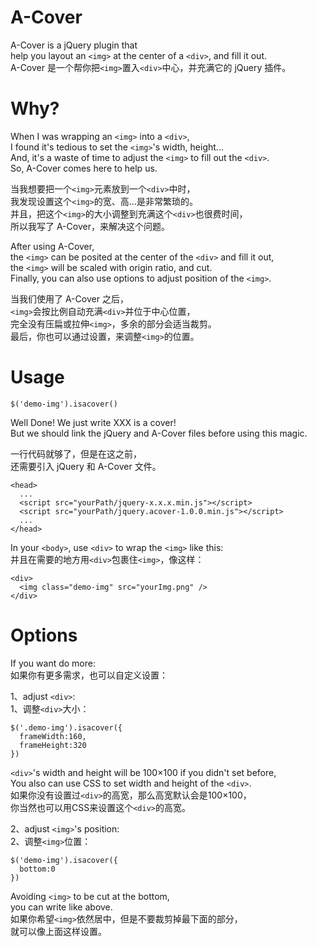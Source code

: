# A-Cover
A-Cover is a jQuery plugin that  
help you layout an `<img>` at the center of a `<div>`, and fill it out.  
A-Cover 是一个帮你把`<img>`置入`<div>`中心，并充满它的 jQuery 插件。

# Why?
When I was wrapping an `<img>` into a `<div>`,  
I found it's tedious to set the `<img>`'s width, height...  
And, it's a waste of time to adjust the `<img>` to fill out the `<div>`.  
So, A-Cover comes here to help us.  

当我想要把一个`<img>`元素放到一个`<div>`中时，  
我发现设置这个`<img>`的宽、高...是非常繁琐的。  
并且，把这个`<img>`的大小调整到充满这个`<div>`也很费时间，  
所以我写了 A-Cover，来解决这个问题。  

After using A-Cover,  
the `<img>` can be posited at the center of the `<div>` and fill it out,  
the `<img>` will be scaled with origin ratio, and cut.  
Finally, you can also use options to adjust position of the `<img>`.  

当我们使用了 A-Cover 之后，  
`<img>`会按比例自动充满`<div>`并位于中心位置，  
完全没有压扁或拉伸`<img>`，多余的部分会适当裁剪。  
最后，你也可以通过设置，来调整`<img>`的位置。  

# Usage
    $('demo-img').isacover()
Well Done! We just write XXX is a cover!  
But we should link the jQuery and A-Cover files before using this magic.  

一行代码就够了，但是在这之前，  
还需要引入 jQuery 和 A-Cover 文件。

    <head>
      ...
      <script src="yourPath/jquery-x.x.x.min.js"></script>
      <script src="yourPath/jquery.acover-1.0.0.min.js"></script>
      ...
    </head>

In your `<body>`, use `<div>` to wrap the `<img>` like this:  
并且在需要的地方用`<div>`包裹住`<img>`，像这样：  

    <div>
      <img class="demo-img" src="yourImg.png" />
    </div>
# Options
If you want do more:  
如果你有更多需求，也可以自定义设置：

1、adjust `<div>`:  
1、调整`<div>`大小：  

    $('.demo-img').isacover({
      frameWidth:160,
      frameHeight:320
    })

`<div>`'s width and height will be 100×100 if you didn't set before,  
You also can use CSS to set width and height of the `<div>`.  
如果你没有设置过`<div>`的高宽，那么高宽默认会是100×100，  
你当然也可以用CSS来设置这个`<div>`的高宽。

2、adjust `<img>`'s position:  
2、调整`<img>`位置：  

    $('demo-img').isacover({
      bottom:0
    })

Avoiding `<img>` to be cut at the bottom,  
you can write like above.  
如果你希望`<img>`依然居中，但是不要裁剪掉最下面的部分，  
就可以像上面这样设置。
